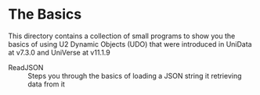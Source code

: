 The Basics
==========

This directory contains a collection of small programs to show you the basics of using 
U2 Dynamic Objects (UDO) that were introduced in UniData at v7.3.0 and
UniVerse at v11.1.9

<dl>
<dt>ReadJSON</dt>
<dd>Steps you through the basics of loading a JSON string it retrieving data from it</dd>
</dl>
